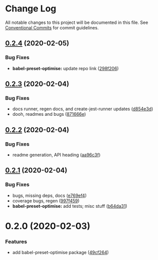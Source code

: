 # Change Log

All notable changes to this project will be documented in this file.
See [Conventional Commits](https://conventionalcommits.org) for commit guidelines.

## [0.2.4](https://github.com/tunnckoCore/opensource/compare/babel-preset-optimise@0.2.3...babel-preset-optimise@0.2.4) (2020-02-05)


### Bug Fixes

* **babel-preset-optimise:** update repo link ([298f206](https://github.com/tunnckoCore/opensource/commit/298f20644cb58dcf56dcadfc03f291ee249fe61f))





## [0.2.3](https://github.com/tunnckoCore/opensource/compare/babel-preset-optimise@0.2.2...babel-preset-optimise@0.2.3) (2020-02-04)


### Bug Fixes

* docs runner, regen docs, and create-jest-runner updates ([d854e3d](https://github.com/tunnckoCore/opensource/commit/d854e3d335fa1d2c82d87321a07c6659fe6dcee1))
* dooh, readmes and bugs ([871666e](https://github.com/tunnckoCore/opensource/commit/871666e7eabbca6bf65cbc257311f0a46d410752))





## [0.2.2](https://github.com/tunnckoCore/opensource/compare/babel-preset-optimise@0.2.1...babel-preset-optimise@0.2.2) (2020-02-04)


### Bug Fixes

* readme generation, API heading ([aa96c3f](https://github.com/tunnckoCore/opensource/commit/aa96c3f06af5a27b0e3b4119b92a9f7978e0e251))





## [0.2.1](https://github.com/tunnckoCore/opensource/compare/babel-preset-optimise@0.2.0...babel-preset-optimise@0.2.1) (2020-02-04)


### Bug Fixes

* bugs, missing deps, docs ([e769ef4](https://github.com/tunnckoCore/opensource/commit/e769ef467a254e534948bc6ca0a59db52cc55b3f))
* coverage bugs, regen ([997f459](https://github.com/tunnckoCore/opensource/commit/997f459bff26b47f9119b4b7046f7b7d8b7afd6c))
* **babel-preset-optimise:** add tests; misc stuff ([b64da31](https://github.com/tunnckoCore/opensource/commit/b64da319543e3caa5a0da74fafcd736b9a10d46b))





# 0.2.0 (2020-02-03)


### Features

* add babel-preset-optimise package ([49cf264](https://github.com/tunnckoCore/opensource/commit/49cf2648d3da22393e684b83e7d2b726622b6f50))
